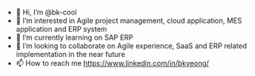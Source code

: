 - 👋 Hi, I’m @bk-cool
- 👀 I’m interested in Agile project management, cloud application, MES application and ERP system
- 🌱 I’m currently learning on SAP ERP
- 💞️ I’m looking to collaborate on Agile experience, SaaS and ERP related implementation in the near future
- 📫 How to reach me https://www.linkedin.com/in/bkyeong/

<!---
bk-cool/bk-cool is a ✨ special ✨ repository because its `README.md` (this file) appears on your GitHub profile.
You can click the Preview link to take a look at your changes.
--->
